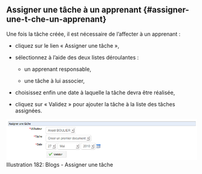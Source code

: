 ## Assigner une tâche à un apprenant {#assigner-une-t-che-un-apprenant}

Une fois la tâche créée, il est nécessaire de l’affecter à un apprenant :

*   cliquez sur le lien « Assigner une tâche »,

*   sélectionnez à l’aide des deux listes déroulantes :

    *   un apprenant responsable,

    *   une tâche à lui associer,

*   choisissez enfin une date à laquelle la tâche devra être réalisée,

*   cliquez sur « Validez » pour ajouter la tâche à la liste des tâches assignées.

![](../assets/images173.png)Illustration 182: Blogs - Assigner une tâche